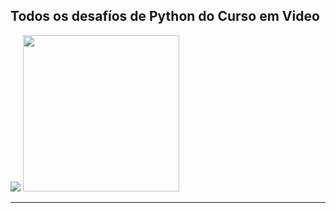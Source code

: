 ## Todos os desafíos de Python do Curso em Video
<img src="https://www.cursoemvideo.com/wp-content/uploads/2019/08/cursoemvideo-logo.png">
<img src="https://cdn.iconscout.com/icon/free/png-256/python-3521655-2945099.png" width="250px" height="250px">
<hr>
